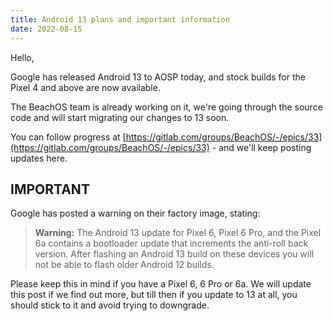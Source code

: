 ```yaml
---
title: Android 13 plans and important information
date: 2022-08-15
---
```


Hello,

Google has released Android 13 to AOSP today, and stock builds for the Pixel 4 and above are now available.

The BeachOS team is already working on it, we're going through the source code and will start migrating our changes to 13 soon.

You can follow progress at [https://gitlab.com/groups/BeachOS/-/epics/33](https://gitlab.com/groups/BeachOS/-/epics/33) - and we'll keep posting updates here.

## IMPORTANT

Google has posted a warning on their factory image, stating:

>**Warning:** The Android 13 update for Pixel 6, Pixel 6 Pro, and the Pixel 6a contains a bootloader update that increments the anti-roll back version. After flashing an Android 13 build on these devices you will not be able to flash older Android 12 builds.

Please keep this in mind if you have a Pixel 6, 6 Pro or 6a. We will update this post if we find out more, but till then if you update to 13 at all, you should stick to it and avoid trying to downgrade.